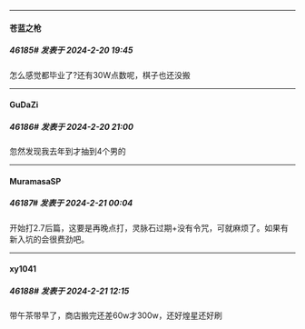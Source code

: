 
*****

####  苍蓝之枪  
##### 46185#       发表于 2024-2-20 19:45

怎么感觉都毕业了?还有30W点数呢，棋子也还没搬


*****

####  GuDaZi  
##### 46186#       发表于 2024-2-20 21:00

忽然发现我去年到才抽到4个男的


*****

####  MuramasaSP  
##### 46187#       发表于 2024-2-21 00:04

开始打2.7后篇，这要是再晚点打，灵脉石过期+没有令咒，可就麻烦了。如果有新入坑的会很费劲吧。


*****

####  xy1041  
##### 46188#       发表于 2024-2-21 12:15

带午茶带早了，商店搬完还差60w才300w，还好煌星还好刷


